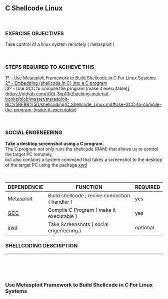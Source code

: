 ## C Shellcode Linux

<br />

### EXERCISE OBJECTIVES
Take control of a linux system remotely ( metasploit )

<br />

### STEPS REQUIRED TO ACHIEVE THIS
[1º - Use Metasploit Framework to Build Shellcode in C For Linux Systems](https://github.com/r00t-3xp10it/hacking-material-books/blob/master/metasploit-RC%5BERB%5D/shellcoding/C_Shellcode_Linux.md#Use-Metasploit-Framework-to-Build-Shellcode-in-C-For-Linux-Systems)<br />
[2º - Embedding (shellcode in C) into a C program](https://github.com/r00t-3xp10it/hacking-material-books/blob/master/metasploit-RC%5BERB%5D/shellcoding/C_Shellcode_Linux.md#Embedding-(shellcode-in-C)-into-a-C-program)<br />
[3º - Use GCC to compile the program (make it executable)](https://github.com/r00t-3xp10it/hacking-material-books/blob/master/metasploit-RC%5BERB%5D/shellcoding/C_Shellcode_Linux.md#Use-GCC-to-compile-the-program-(make-it-executable)<br />

<br />

### SOCIAL ENGENEERING
**Take a desktop screenshot using a C program.**<br />
The C program not only runs the shellcode (RAM) that allows us to control the target PC remotely,<br />
but also contains a system command that takes a screenshot to the desktop of the target PC using the package [xwd](https://mmm)<br />

<br />

| DEPENDENCIE | FUNCTION | REQUIRED |
|---|---|---|
| Metasploit | Build shellcode ; recive connection ( handler )| yes |
| [GCC](https://www.cyberciti.biz/faq/debian-linux-install-gnu-gcc-compiler/) | Compile C Program ( make it executable ) | yes |
| [xwd](http://blog.tordeu.com/?p=135) | Take Screenshots ( social engeneering ) | optional |


### SHELLCODING DESCRIPTION


---

<br /><br /><br />

### Use Metasploit Framework to Build Shellcode in C For Linux Systems


